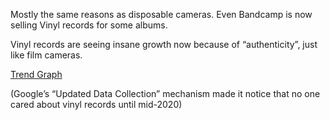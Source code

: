 Mostly the same reasons as disposable cameras. Even Bandcamp is now selling Vinyl records for some albums.

Vinyl records are seeing insane growth now because of “authenticity”, just like film cameras.

[Trend Graph](https://trends.google.com/trends/explore?date=all&q=%2Fg%2F121_jmdy&hl=en-GB)

(Google’s “Updated Data Collection” mechanism made it notice that no one cared about vinyl records until mid-2020)
